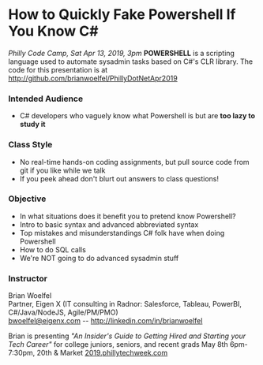 # How to Quickly Fake Powershell If You Know C#  
*Philly Code Camp, Sat Apr 13, 2019, 3pm*
**POWERSHELL** is a scripting language used to automate sysadmin tasks based on C#'s CLR library.  The code for this presentation is at http://github.com/brianwoelfel/PhillyDotNetApr2019
### Intended Audience
 * C# developers who vaguely know what Powershell is but are **too lazy to study it**
### Class Style 
 * No real-time hands-on coding assignments, but pull source code from git if you like while we talk
 * If you peek ahead don't blurt out answers to class questions!
### Objective
 * In what situations does it benefit you to pretend know Powershell?
 * Intro to basic syntax and advanced abbreviated syntax
 * Top mistakes and misunderstandings C# folk have when doing Powershell
 * How to do SQL calls
 * We're NOT going to do advanced sysadmin stuff
### Instructor
Brian Woelfel                                                  
Partner, Eigen X (IT consulting in Radnor: Salesforce, Tableau, PowerBI, C#/Java/NodeJS, Agile/PM/PMO)             
bwoelfel@eigenx.com -- http://linkedin.com/in/brianwoelfel                            

Brian is presenting *"An Insider's Guide to Getting Hired and Starting your Tech Career"*
for college juniors, seniors, and recent grads May 8th 6pm-7:30pm, 20th & Market
[2019.phillytechweek.com](https://2019.phillytechweek.com/events/an_insider-s_guide_to_getting_hired_and_starting_your_tech_career)